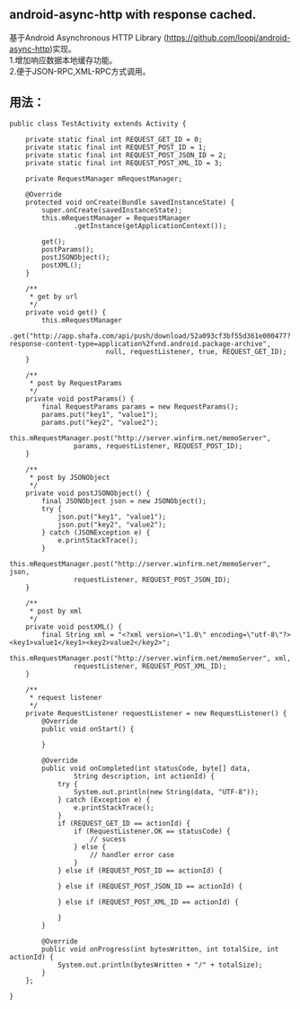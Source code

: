 android-async-http with response cached.
-------------------

基于Android Asynchronous HTTP Library (https://github.com/loopj/android-async-http)实现。  
1.增加响应数据本地缓存功能。  
2.便于JSON-RPC,XML-RPC方式调用。  

用法：
--------------------

	public class TestActivity extends Activity {

		private static final int REQUEST_GET_ID = 0;
		private static final int REQUEST_POST_ID = 1;
		private static final int REQUEST_POST_JSON_ID = 2;
		private static final int REQUEST_POST_XML_ID = 3;

		private RequestManager mRequestManager;

		@Override
		protected void onCreate(Bundle savedInstanceState) {
			super.onCreate(savedInstanceState);
			this.mRequestManager = RequestManager
					.getInstance(getApplicationContext());
			
			get();
			postParams();
			postJSONObject();
			postXML();
		}

		/**
		 * get by url
		 */
		private void get() {
			this.mRequestManager
					.get("http://app.shafa.com/api/push/download/52a093cf3bf55d361e000477?response-content-type=application%2fvnd.android.package-archive",
							null, requestListener, true, REQUEST_GET_ID);
		}

		/**
		 * post by RequestParams
		 */
		private void postParams() {
			final RequestParams params = new RequestParams();
			params.put("key1", "value1");
			params.put("key2", "value2");
			this.mRequestManager.post("http://server.winfirm.net/memoServer",
					params, requestListener, REQUEST_POST_ID);
		}

		/**
		 * post by JSONObject
		 */
		private void postJSONObject() {
			final JSONObject json = new JSONObject();
			try {
				json.put("key1", "value1");
				json.put("key2", "value2");
			} catch (JSONException e) {
				e.printStackTrace();
			}
			this.mRequestManager.post("http://server.winfirm.net/memoServer", json,
					requestListener, REQUEST_POST_JSON_ID);
		}

		/**
		 * post by xml
		 */
		private void postXML() {
			final String xml = "<?xml version=\"1.0\" encoding=\"utf-8\"?><key1>value1</key1><key2>value2</key2>";
			this.mRequestManager.post("http://server.winfirm.net/memoServer", xml,
					requestListener, REQUEST_POST_XML_ID);
		}

		/**
		 * request listener
		 */
		private RequestListener requestListener = new RequestListener() {
			@Override
			public void onStart() {

			}

			@Override
			public void onCompleted(int statusCode, byte[] data,
					String description, int actionId) {
				try {
					System.out.println(new String(data, "UTF-8"));
				} catch (Exception e) {
					e.printStackTrace();
				}
				if (REQUEST_GET_ID == actionId) {
					if (RequestListener.OK == statusCode) {
						// sucess
					} else {
						// handler error case
					}
				} else if (REQUEST_POST_ID == actionId) {

				} else if (REQUEST_POST_JSON_ID == actionId) {

				} else if (REQUEST_POST_XML_ID == actionId) {

				}
			}

			@Override
			public void onProgress(int bytesWritten, int totalSize, int actionId) {
				System.out.println(bytesWritten + "/" + totalSize);
			}
		};

	}


